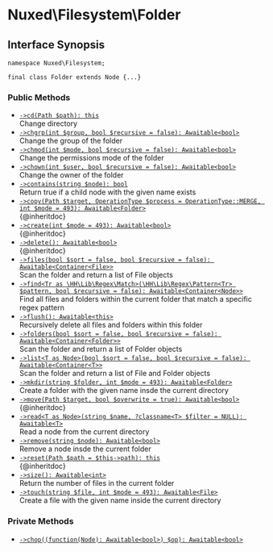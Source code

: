 # Nuxed\\Filesystem\\Folder




## Interface Synopsis




``` Hack
namespace Nuxed\Filesystem;

final class Folder extends Node {...}
```




### Public Methods




+ [` ->cd(Path $path): this `](<class.Nuxed.Filesystem.Folder.cd.md>)\
  Change directory
+ [` ->chgrp(int $group, bool $recursive = false): Awaitable<bool> `](<class.Nuxed.Filesystem.Folder.chgrp.md>)\
  Change the group of the folder
+ [` ->chmod(int $mode, bool $recursive = false): Awaitable<bool> `](<class.Nuxed.Filesystem.Folder.chmod.md>)\
  Change the permissions mode of the folder
+ [` ->chown(int $user, bool $recursive = false): Awaitable<bool> `](<class.Nuxed.Filesystem.Folder.chown.md>)\
  Change the owner of the folder
+ [` ->contains(string $node): bool `](<class.Nuxed.Filesystem.Folder.contains.md>)\
  Return true if a child node with the given name exists
+ [` ->copy(Path $target, OperationType $process = OperationType::MERGE, int $mode = 493): Awaitable<Folder> `](<class.Nuxed.Filesystem.Folder.copy.md>)\
  {@inheritdoc}
+ [` ->create(int $mode = 493): Awaitable<bool> `](<class.Nuxed.Filesystem.Folder.create.md>)\
  {@inheritdoc}
+ [` ->delete(): Awaitable<bool> `](<class.Nuxed.Filesystem.Folder.delete.md>)\
  {@inheritdoc}
+ [` ->files(bool $sort = false, bool $recursive = false): Awaitable<Container<File>> `](<class.Nuxed.Filesystem.Folder.files.md>)\
  Scan the folder and return a list of File objects
+ [` ->find<Tr as \HH\Lib\Regex\Match>(\HH\Lib\Regex\Pattern<Tr> $pattern, bool $recursive = false): Awaitable<Container<Node>> `](<class.Nuxed.Filesystem.Folder.find.md>)\
  Find all files and folders within the current folder that match a specific regex pattern
+ [` ->flush(): Awaitable<this> `](<class.Nuxed.Filesystem.Folder.flush.md>)\
  Recursively delete all files and folders within this folder
+ [` ->folders(bool $sort = false, bool $recursive = false): Awaitable<Container<Folder>> `](<class.Nuxed.Filesystem.Folder.folders.md>)\
  Scan the folder and return a list of Folder objects
+ [` ->list<T as Node>(bool $sort = false, bool $recursive = false): Awaitable<Container<T>> `](<class.Nuxed.Filesystem.Folder.list.md>)\
  Scan the folder and return a list of File and Folder objects
+ [` ->mkdir(string $folder, int $mode = 493): Awaitable<Folder> `](<class.Nuxed.Filesystem.Folder.mkdir.md>)\
  Create a folder with the given name insde the current directory
+ [` ->move(Path $target, bool $overwrite = true): Awaitable<bool> `](<class.Nuxed.Filesystem.Folder.move.md>)\
  {@inheritdoc}
+ [` ->read<T as Node>(string $name, ?classname<T> $filter = NULL): Awaitable<T> `](<class.Nuxed.Filesystem.Folder.read.md>)\
  Read a node from the current directory
+ [` ->remove(string $node): Awaitable<bool> `](<class.Nuxed.Filesystem.Folder.remove.md>)\
  Remove a node insde the current folder
+ [` ->reset(Path $path = $this->path): this `](<class.Nuxed.Filesystem.Folder.reset.md>)\
  {@inheritdoc}
+ [` ->size(): Awaitable<int> `](<class.Nuxed.Filesystem.Folder.size.md>)\
  Return the number of files in the current folder
+ [` ->touch(string $file, int $mode = 493): Awaitable<File> `](<class.Nuxed.Filesystem.Folder.touch.md>)\
  Create a file with the given name inside the current directory







### Private Methods




* [` ->chop((function(Node): Awaitable<bool>) $op): Awaitable<bool> `](<class.Nuxed.Filesystem.Folder.chop.md>)